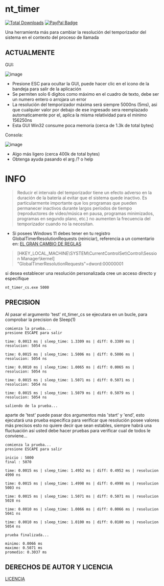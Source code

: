 # nt_timer
[![Total Downloads](https://img.shields.io/github/downloads/LuSlower/nt_timer/total.svg)](https://github.com/LuSlower/nt_timer/releases) [![PayPal Badge](https://img.shields.io/badge/PayPal-003087?logo=paypal&logoColor=fff&style=flat)](https://paypal.me/eldontweaks) 

Una herramienta más para cambiar la resolución del temporizador del sistema en el contexto del proceso de llamada

## ACTUALMENTE
GUI:

![image](https://github.com/LuSlower/nt_timer/assets/148411728/6c81dfa6-6f49-4c51-850f-deb36be22b84)

* Presione ESC para ocultar la GUI, puede hacer clic en el icono de la bandeja para salir de la aplicación
* Se permiten solo 6 digitos como máximo en el cuadro de texto, debe ser un numero entero o arrojara un error
* La resolución del temporizador máxima será siempre 5000ns (5ms), asi que cualquier valor por debajo de ese ingresado sera reemplazado automaticamente por el, 
aplica la misma relatividad para el minimo 156250ns
* Esta GUI Win32 consume poca memoria (cerca de 1.3k de total bytes)

Consola:

![image](https://github.com/LuSlower/nt_timer/assets/148411728/b83c7f09-b0d2-45b6-bf6c-245de0b7fee6)


* Algo más ligero (cerca 400k de total bytes)
* Obtenga ayuda pasando el arg /? o help

# INFO
> Reducir el intervalo del temporizador tiene un efecto adverso en la duración de la batería al evitar que el sistema quede inactivo. Es particularmente importante que los programas que pueden permanecer inactivos durante largos períodos de tiempo (reproductores de video/música en pausa, programas minimizados, programas en segundo plano, etc.) no aumenten la frecuencia del temporizador cuando no la necesitan.

* Si posees Windows 11 debes tener en tu registro GlobalTimerResolutionRequests (reiniciar), referencia a un comentario en: [EL GRAN CAMBIO DE REGLAS](https://randomascii.wordpress.com/2020/10/04/windows-timer-resolution-the-great-rule-change/)

> [HKEY_LOCAL_MACHINE\SYSTEM\CurrentControlSet\Control\Session Manager\kernel]
"GlobalTimerResolutionRequests"=dword:00000001

si desea establecer una resolución personalizada cree un acceso directo y específique

```
nt_timer_cs.exe 5000
```

## PRECISION

Al pasar el argumento 'test' nt_timer_cs se ejecutara en un bucle, para comprobar la precision de Sleep(1)

```
comienza la prueba...
presione ESCAPE para salir

time: 0.0013 ms | sleep_time: 1.3309 ms | diff: 0.3309 ms | resolucion: 5054 ns

time: 0.0015 ms | sleep_time: 1.5006 ms | diff: 0.5006 ms | resolucion: 5054 ns

time: 0.0010 ms | sleep_time: 1.0065 ms | diff: 0.0065 ms | resolucion: 5054 ns

time: 0.0015 ms | sleep_time: 1.5071 ms | diff: 0.5071 ms | resolucion: 5054 ns

time: 0.0015 ms | sleep_time: 1.5079 ms | diff: 0.5079 ms | resolucion: 5054 ns

saliendo de la prueba...
```

aparte de 'test' puede pasar dos argumentos más 'start' y 'end', esto ejecutará una prueba específica para verificar que resolución posee valores más precisos
esto no quiere decir que sean estables, siempre habrá una fluctuación así usted debe hacer pruebas para verificar cual de todos le conviene...

```
comienza la prueba...
presione ESCAPE para salir

inicio : 5000
final : 5070

time: 0.0015 ms | sleep_time: 1.4952 ms | diff: 0.4952 ms | resolucion 4990 ns

time: 0.0015 ms | sleep_time: 1.4998 ms | diff: 0.4998 ms | resolucion 5003 ns

time: 0.0015 ms | sleep_time: 1.5071 ms | diff: 0.5071 ms | resolucion 5028 ns

time: 0.0010 ms | sleep_time: 1.0066 ms | diff: 0.0066 ms | resolucion 5041 ns

time: 0.0010 ms | sleep_time: 1.0100 ms | diff: 0.0100 ms | resolucion 5054 ns

prueba finalizada...

minimo: 0.0066 ms
maximo: 0.5071 ms
promedio: 0.3037 ms
```



## DERECHOS DE AUTOR Y LICENCIA
[LICENCIA](LICENSE)
